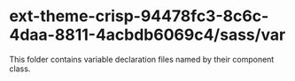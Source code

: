 # ext-theme-crisp-94478fc3-8c6c-4daa-8811-4acbdb6069c4/sass/var

This folder contains variable declaration files named by their component class.
